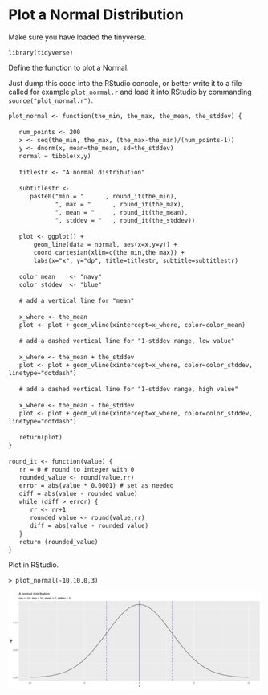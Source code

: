 # Plot a Normal Distribution

Make sure you have loaded the tinyverse.

````
library(tidyverse)
````

Define the function to plot a Normal.

Just dump this code into the RStudio console, or better write it to a file
called for example `plot_normal.r` and load it into RStudio by commanding
`source("plot_normal.r")`.

````
plot_normal <- function(the_min, the_max, the_mean, the_stddev) {

   num_points <- 200
   x <- seq(the_min, the_max, (the_max-the_min)/(num_points-1))
   y <- dnorm(x, mean=the_mean, sd=the_stddev)
   normal = tibble(x,y)
   
   titlestr <- "A normal distribution"

   subtitlestr <-
      paste0("min = "      , round_it(the_min),
             ", max = "      , round_it(the_max),
             ", mean = "     , round_it(the_mean),
             ", stddev = "   , round_it(the_stddev))

   plot <- ggplot() +
       geom_line(data = normal, aes(x=x,y=y)) +
       coord_cartesian(xlim=c(the_min,the_max)) +   
       labs(x="x", y="dp", title=titlestr, subtitle=subtitlestr)

   color_mean    <- "navy"
   color_stddev  <- "blue"   
   
   # add a vertical line for "mean"
   
   x_where <- the_mean
   plot <- plot + geom_vline(xintercept=x_where, color=color_mean)

   # add a dashed vertical line for "1-stddev range, low value"

   x_where <- the_mean + the_stddev
   plot <- plot + geom_vline(xintercept=x_where, color=color_stddev, linetype="dotdash")

   # add a dashed vertical line for "1-stddev range, high value" 
          
   x_where <- the_mean - the_stddev
   plot <- plot + geom_vline(xintercept=x_where, color=color_stddev, linetype="dotdash")
           
   return(plot)
}

round_it <- function(value) {
   rr = 0 # round to integer with 0   
   rounded_value <- round(value,rr)
   error = abs(value * 0.0001) # set as needed
   diff = abs(value - rounded_value)
   while (diff > error) {
      rr <- rr+1
      rounded_value <- round(value,rr)   
      diff = abs(value - rounded_value)
   }
   return (rounded_value)
}
````

Plot in RStudio.

````
> plot_normal(-10,10.0,3)
````

![Normal plot](https://raw.githubusercontent.com/dtonhofer/rstudio_coding/master/course_1/plot_normal/Rplot.png)







